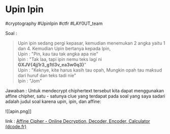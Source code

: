 # Upin Ipin
#cryptography #UpinIpin #ctfr #LAY0UT_team 

Soal :

>Upin ipin sedang pergi kepasar, kemudian menemukan 2 angka yaitu 1 dan 4. Kemudian Upin bertanya kepada Ipin,  
Upin : "Pin, kau tau tak angka apa nie"  
Ipin : "Tak laa, tapi ipin nemu teks lagi ni **GXJV{4jj1r3_g1tl3v_ea3w0q3}**"  
Upin : "Keknye, kite harus kasih tau opah, Mungkin opah tau maksud dari huruf dan teks tadi nie"  
Ipin : "Jom"

Jawaban :
Untuk mendecrypt chiphertext tersebut kita dapat menggunakan affine chipher, satu - satunya clue yang terdapat pada soal yang saya sadari adalah judul soal karena upin, ipin, dan affine:

![[apin.png]]

link : [Affine Cipher - Online Decryption, Decoder, Encoder, Calculator (dcode.fr)](https://www.dcode.fr/affine-cipher)
